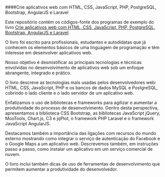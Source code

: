 ####Crie aplicativos web com HTML, CSS, JavaScript, PHP, PostgreSQL, Bootstrap, AngularJS e Laravel

Este repositório contém os códigos-fonte dos programas de exemplo do livro [Crie aplicativos web com HTML, CSS, JavaScript, PHP, PostgreSQL, Bootstrap, AngularJS e Laravel](http://www.lcm.com.br).

O livro foi escrito para profissionais, estudantes e autodidatas que já conhecem os elementos básicos de uma linguagem de programação e têm interesse em desenvolver aplicativos web.

Nosso objetivo é desmistificar as principais tecnologias e técnicas envolvidas no desenvolvimento de aplicativos web sob um enfoque abrangente, integrado e prático.

O livro descreve as tecnologias mais usadas pelos desenvolvedores web: HTML, CSS, JavaScript, PHP e os bancos de dados MySQL e PostgreSQL, cobrindo o lado cliente e o lado servidor de um aplicativo web.

Enfatizamos o uso de bibliotecas e frameworks para agilizar e aumentar a produtividade do processo de desenvolvimento. Dentro desta perspectiva, apresentamos a biblioteca CSS Bootstrap, as bibliotecas JavaScript jQuery, MooTools, Chart.js, C3 e jqPlot, o framework PHP Laravel e o framework JavaScript AngularJS.

Destacamos também a importância das ligações com recursos do mundo externo mostrando como integrar o serviço de autenticação do Facebook e o Google Maps a um aplicativo web. Descrevemos também, em instruções passo a passo, como instalar um aplicativo em um serviço comercial de nuvem.

O livro inclui também dicas de uso de ferramentas de desenvolvimento que permitem aumentar a produtividade do desenvolvedor.
